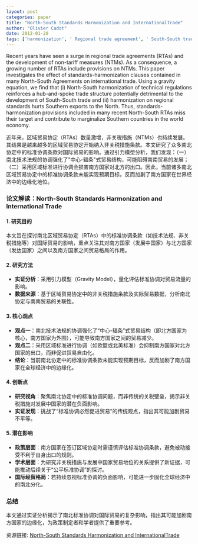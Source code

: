 ```yaml
---
layout: post
categories: paper
title: "North-South Standards Harmonization and InternationalTrade"
author: "Olivier Cadot"
date: 2012-01-20
tags: ['harmonization', ' Regional trade agreement', ' South-South trade', ' technical regulations']
---
```


Recent years have seen a surge in regional trade agreements (RTAs) and the development of non-tariff measures (NTMs). As a consequence, a growing number of RTAs include provisions on NTMs. This paper investigates the effect of standards-harmonization clauses contained in many North-South Agreements on international trade. Using a gravity equation, we find that (i) North-South harmonization of technical regulations reinforces a hub-and-spoke trade structure potentially detrimental to the development of South-South trade and (ii) harmonization on regional standards hurts Southern exports to the North. Thus, standards-harmonization provisions included in many recent North-South RTAs miss their target and contribute to marginalize Southern countries in the world economy.

近年来，区域贸易协定（RTAs）数量激增，非关税措施（NTMs）也持续发展。其结果是越来越多的区域贸易协定开始纳入非关税措施条款。本文研究了众多南北协定中的标准协调条款对国际贸易的影响。通过引力模型分析，我们发现：（一）南北技术法规的协调强化了"中心-辐条"式贸易结构，可能阻碍南南贸易的发展；（二）采用区域标准进行协调会损害南方国家对北方的出口。因此，当前诸多南北区域贸易协定中的标准协调条款未能实现预期目标，反而加剧了南方国家在世界经济中的边缘化地位。

### **论文解读：North-South Standards Harmonization and International Trade**  

#### **1. 研究目的**  
本文旨在探讨南北区域贸易协定（RTAs）中的标准协调条款（如技术法规、非关税措施等）对国际贸易的影响，重点关注其对南方国家（发展中国家）与北方国家（发达国家）之间以及南方国家之间贸易格局的作用。  

#### **2. 研究方法**  
- **实证分析**：采用引力模型（Gravity Model），量化评估标准协调对贸易流量的影响。  
- **数据来源**：基于区域贸易协定中的非关税措施条款及实际贸易数据，分析南北协定与南南贸易的关联性。  

#### **3. 核心观点**  
- **观点一**：南北技术法规的协调强化了“中心-辐条”式贸易结构（即北方国家为核心，南方国家为外围），可能导致南方国家之间的贸易减少。  
- **观点二**：采用区域标准进行协调（如欧盟或北美标准）会抑制南方国家对北方国家的出口，而非促进贸易自由化。  
- **结论**：当前南北协定中的标准协调条款未能实现预期目标，反而加剧了南方国家在全球经济中的边缘化。  

#### **4. 创新点**  
- **研究视角**：聚焦南北协定中的标准协调问题，而非传统的关税壁垒，揭示非关税措施对发展中国家的潜在负面影响。  
- **实证发现**：挑战了“标准协调必然促进贸易”的传统观点，指出其可能加剧贸易不平等。  

#### **5. 潜在影响**  
- **政策层面**：南方国家在签订区域协定时需谨慎评估标准协调条款，避免被动接受不利于自身出口的规则。  
- **学术层面**：为研究非关税措施与发展中国家贸易地位的关系提供了新证据，可能推动后续关于“公平标准协调”的探讨。  
- **国际经贸格局**：若持续忽视标准协调的负面影响，可能进一步固化全球经济中的南北分化。  

### **总结**  
本文通过实证分析揭示了南北标准协调对国际贸易的复杂影响，指出其可能加剧南方国家的边缘化，为政策制定者和学者提供了重要参考。

资源链接: [North-South Standards Harmonization and InternationalTrade](https://papers.ssrn.com/sol3/papers.cfm?abstract_id=1988698)
